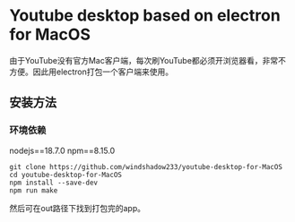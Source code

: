 # Youtube desktop based on electron for MacOS

由于YouTube没有官方Mac客户端，每次刷YouTube都必须开浏览器看，非常不方便。因此用electron打包一个客户端来使用。


## 安装方法

### 环境依赖

nodejs==18.7.0
npm==8.15.0

```shell
git clone https://github.com/windshadow233/youtube-desktop-for-MacOS
cd youtube-desktop-for-MacOS
npm install --save-dev
npm run make
```

然后可在out路径下找到打包完的app。
